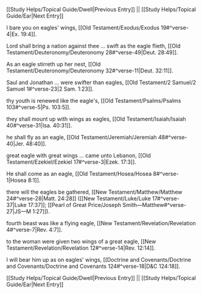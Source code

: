 [[Study Helps/Topical Guide/Dwell|Previous Entry]]  ||  [[Study Helps/Topical Guide/Ear|Next Entry]]

 I bare you on eagles' wings, [[Old Testament/Exodus/Exodus 19#^verse-4|Ex. 19:4]].

 Lord shall bring a nation against thee ... swift as the eagle flieth, [[Old Testament/Deuteronomy/Deuteronomy 28#^verse-49|Deut. 28:49]].

 As an eagle stirreth up her nest, [[Old Testament/Deuteronomy/Deuteronomy 32#^verse-11|Deut. 32:11]].

 Saul and Jonathan ... were swifter than eagles, [[Old Testament/2 Samuel/2 Samuel 1#^verse-23|2 Sam. 1:23]].

 thy youth is renewed like the eagle's, [[Old Testament/Psalms/Psalms 103#^verse-5|Ps. 103:5]].

 they shall mount up with wings as eagles, [[Old Testament/Isaiah/Isaiah 40#^verse-31|Isa. 40:31]].

 he shall fly as an eagle, [[Old Testament/Jeremiah/Jeremiah 48#^verse-40|Jer. 48:40]].

 great eagle with great wings ... came unto Lebanon, [[Old Testament/Ezekiel/Ezekiel 17#^verse-3|Ezek. 17:3]].

 He shall come as an eagle, [[Old Testament/Hosea/Hosea 8#^verse-1|Hosea 8:1]].

 there will the eagles be gathered, [[New Testament/Matthew/Matthew 24#^verse-28|Matt. 24:28]] ([[New Testament/Luke/Luke 17#^verse-37|Luke 17:37]]; [[Pearl of Great Price/Joseph Smith—Matthew#^verse-27|JS—M 1:27]]).

 fourth beast was like a flying eagle, [[New Testament/Revelation/Revelation 4#^verse-7|Rev. 4:7]].

 to the woman were given two wings of a great eagle, [[New Testament/Revelation/Revelation 12#^verse-14|Rev. 12:14]].

 I will bear him up as on eagles' wings, [[Doctrine and Covenants/Doctrine and Covenants/Doctrine and Covenants 124#^verse-18|D&C 124:18]].

[[Study Helps/Topical Guide/Dwell|Previous Entry]]  ||  [[Study Helps/Topical Guide/Ear|Next Entry]]